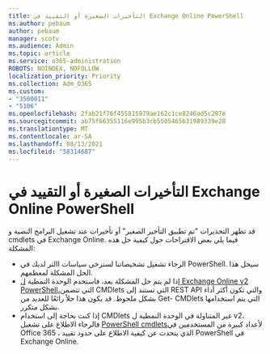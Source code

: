 ```yaml
---
title: التأخيرات الصغيرة أو التقييد في Exchange Online PowerShell
ms.author: pebaum
author: pebaum
manager: scotv
ms.audience: Admin
ms.topic: article
ms.service: o365-administration
ROBOTS: NOINDEX, NOFOLLOW
localization_priority: Priority
ms.collection: Adm_O365
ms.custom:
- "3500011"
- "5106"
ms.openlocfilehash: 2fab21f76f455815979ae162c1ce8246ad5c297e
ms.sourcegitcommit: ab75f66355116e995b3cb5505465b31989339e28
ms.translationtype: MT
ms.contentlocale: ar-SA
ms.lasthandoff: 08/13/2021
ms.locfileid: "58314687"
---
```

# <a name="micro-delays-or-throttling-in-exchange-online-powershell"></a>التأخيرات الصغيرة أو التقييد في Exchange Online PowerShell

قد تظهر التحذيرات "تم تطبيق التأخير الصغير" أو تأخيرات عند تشغيل البرامج النصية و cmdlets في Exchange Online. فيما يلي بعض الاقتراحات حول كيفية حل هذه المشكلة:

- الرجاء تشغيل تشخيصاتنا لسترخي سياسات االتر لديك في PowerShell. سيحل هذا الحل المشكلة لمعظمهم.
- إذا لم يتم حل المشكلة بعد، فاستخدم الوحدة النمطية [ل Exchange Online v2 PowerShell،](https://docs.microsoft.com/powershell/exchange/exchange-online/exchange-online-powershell-v2/exchange-online-powershell-v2?view=exchange-ps&preserve-view=true)التي تتضمن CMDlets التي تستند إلى REST API والتي تكون أكثر أداء بشكل ملحوظ. قد يكون هذا حلاً رائعًا للعديد من Get- CMDlets التي يتم استخدامها بشكل متكرر.
- إذا كنت بحاجة إلى استخدام CMDlets غير المتناولة في الوحدة النمطية ل v2، فالرجاء الاطلاع على تشغيل [PowerShell cmdlets](https://techcommunity.microsoft.com/t5/exchange-team-blog/updated-running-powershell-cmdlets-for-large-numbers-of-users-in/ba-p/1000628#)لأعداد كبيرة من المستخدمين في Office 365 ، الذي يتحدث عن كيفية الاطلاع على حدود تقييد PowerShell في Exchange Online.
